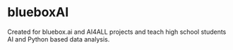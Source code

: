 # blueboxAI
Created for bluebox.ai and AI4ALL projects and teach high school students AI and Python based data analysis.

